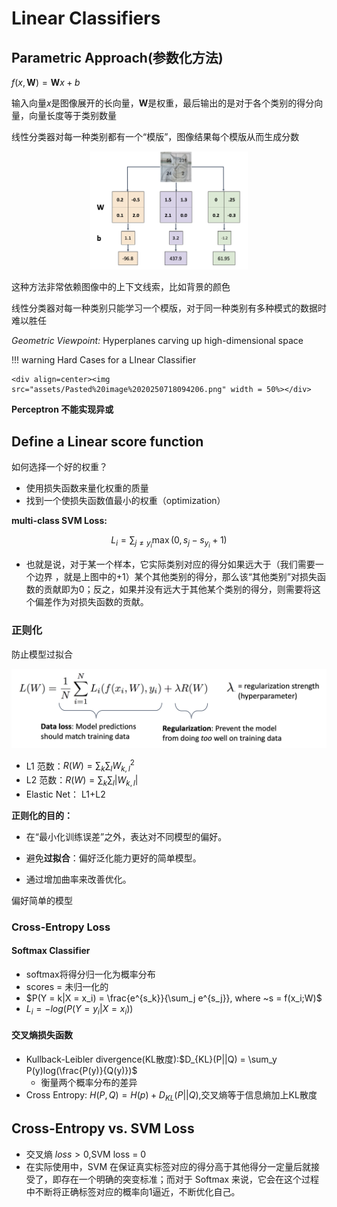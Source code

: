 
# Linear Classifiers


## Parametric Approach(参数化方法)


$f(x,\mathbf{W}) = \mathbf{W}x + b$ 

输入向量$x$是图像展开的长向量，$\mathbf{W}$是权重，最后输出的是对于各个类别的得分向量，向量长度等于类别数量


线性分类器对每一种类别都有一个“模版”，图像结果每个模版从而生成分数

<div align = center><img src="assets/Pasted%20image%2020250718092509.png" width = 50%></div>

这种方法非常依赖图像中的上下文线索，比如背景的颜色

线性分类器对每一种类别只能学习一个模版，对于同一种类别有多种模式的数据时难以胜任

*Geometric Viewpoint:* Hyperplanes carving up high-dimensional space

!!! warning Hard Cases for a LInear Classifier

	<div align=center><img src="assets/Pasted%20image%2020250718094206.png" width = 50%></div>

**Perceptron 不能实现异或**


## Define a Linear score function

如何选择一个好的权重？
- 使用损失函数来量化权重的质量
- 找到一个使损失函数值最小的权重（optimization）


**multi-class SVM Loss:**

$$
L_i = \sum_{j\neq y_i} \max(0,s_j-s_{y_i}+1)
$$
- 也就是说，对于某一个样本，它实际类别对应的得分如果远大于（我们需要一个边界 ，就是上图中的+1）某个其他类别的得分，那么该“其他类别”对损失函数的贡献即为0；反之，如果并没有远大于其他某个类别的得分，则需要将这个偏差作为对损失函数的贡献。
### 正则化

防止模型过拟合

![](assets/Pasted%20image%2020250718192335.png)

- L1 范数：$R(W) = \sum_k \sum_l W^2_{k,l}$
- L2 范数：$R(W) = \sum_k \sum_l |W_{k,l}|$
- Elastic Net： L1+L2


**正则化的目的：**

- 在“最小化训练误差”之外，表达对不同模型的偏好。
    
- 避免**过拟合**：偏好泛化能力更好的简单模型。
    
- 通过增加曲率来改善优化。

偏好简单的模型

### Cross-Entropy Loss

#### Softmax Classifier

- softmax将得分归一化为概率分布
- scores = 未归一化的
- $P(Y = k|X = x_i) = \frac{e^{s_k}}{\sum_j e^{s_j}}, where ~s = f(x_i;W)$
- $L_i = -log(P(Y = y_i | X = x_i))$


#### **交叉熵损失函数**

- Kullback-Leibler divergence(KL散度):$D_{KL}(P||Q) = \sum_y P(y)log(\frac{P(y)}{Q(y)})$
	- 衡量两个概率分布的差异
- Cross Entropy: $H(P,Q) = H(p) +D_{KL}(P||Q)$,交叉熵等于信息熵加上KL散度

## Cross-Entropy vs. SVM Loss

- 交叉熵 $loss > 0$,SVM loss = 0
- 在实际使用中，SVM 在保证真实标签对应的得分高于其他得分一定量后就接受了，即存在一个明确的突变标准；而对于 Softmax 来说，它会在这个过程中不断将正确标签对应的概率向1逼近，不断优化自己。
